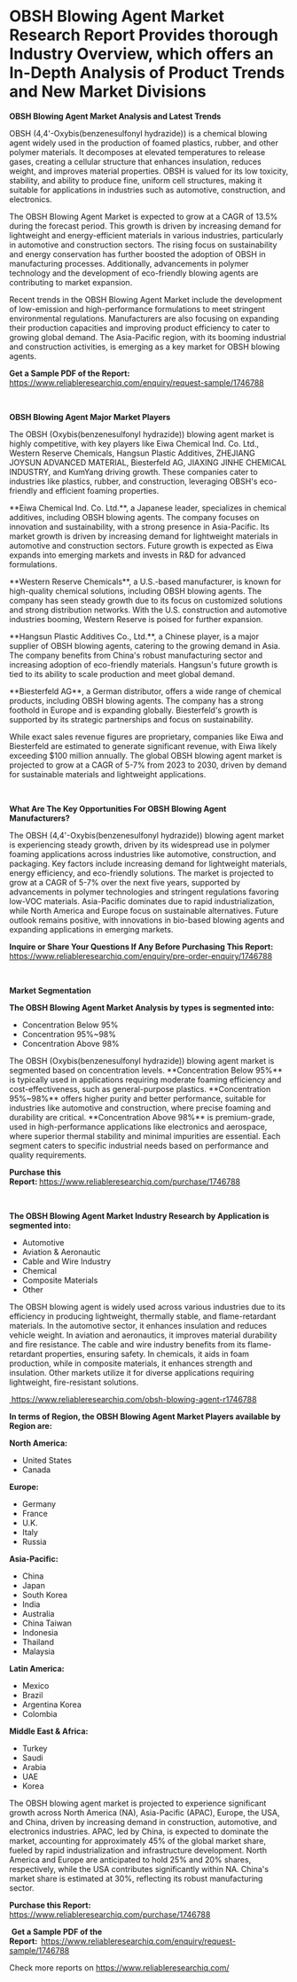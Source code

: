 <p><h1>OBSH Blowing Agent Market Research Report Provides thorough Industry Overview, which offers an In-Depth Analysis of Product Trends and New Market Divisions</h1></p><p><strong>OBSH Blowing Agent Market Analysis and Latest Trends</strong></p>
<p><p>OBSH (4,4'-Oxybis(benzenesulfonyl hydrazide)) is a chemical blowing agent widely used in the production of foamed plastics, rubber, and other polymer materials. It decomposes at elevated temperatures to release gases, creating a cellular structure that enhances insulation, reduces weight, and improves material properties. OBSH is valued for its low toxicity, stability, and ability to produce fine, uniform cell structures, making it suitable for applications in industries such as automotive, construction, and electronics.</p><p>The OBSH Blowing Agent Market is expected to grow at a CAGR of 13.5% during the forecast period. This growth is driven by increasing demand for lightweight and energy-efficient materials in various industries, particularly in automotive and construction sectors. The rising focus on sustainability and energy conservation has further boosted the adoption of OBSH in manufacturing processes. Additionally, advancements in polymer technology and the development of eco-friendly blowing agents are contributing to market expansion.</p><p>Recent trends in the OBSH Blowing Agent Market include the development of low-emission and high-performance formulations to meet stringent environmental regulations. Manufacturers are also focusing on expanding their production capacities and improving product efficiency to cater to growing global demand. The Asia-Pacific region, with its booming industrial and construction activities, is emerging as a key market for OBSH blowing agents.</p></p>
<p><strong>Get a Sample PDF of the Report:&nbsp;</strong> <a href="https://www.reliableresearchiq.com/enquiry/request-sample/1746788?utm_campaign=1581&utm_medium=2&utm_source=Github&utm_content=ia&utm_term=26012025&utm_id=obsh-blowing-agent">https://www.reliableresearchiq.com/enquiry/request-sample/1746788</a></p>
<p>&nbsp;</p>
<p><strong>OBSH Blowing Agent Major Market Players</strong></p>
<p><p>The OBSH (Oxybis(benzenesulfonyl hydrazide)) blowing agent market is highly competitive, with key players like Eiwa Chemical Ind. Co. Ltd., Western Reserve Chemicals, Hangsun Plastic Additives, ZHEJIANG JOYSUN ADVANCED MATERIAL, Biesterfeld AG, JIAXING JINHE CHEMICAL INDUSTRY, and KumYang driving growth. These companies cater to industries like plastics, rubber, and construction, leveraging OBSH's eco-friendly and efficient foaming properties.</p><p>**Eiwa Chemical Ind. Co. Ltd.**, a Japanese leader, specializes in chemical additives, including OBSH blowing agents. The company focuses on innovation and sustainability, with a strong presence in Asia-Pacific. Its market growth is driven by increasing demand for lightweight materials in automotive and construction sectors. Future growth is expected as Eiwa expands into emerging markets and invests in R&D for advanced formulations.</p><p>**Western Reserve Chemicals**, a U.S.-based manufacturer, is known for high-quality chemical solutions, including OBSH blowing agents. The company has seen steady growth due to its focus on customized solutions and strong distribution networks. With the U.S. construction and automotive industries booming, Western Reserve is poised for further expansion.</p><p>**Hangsun Plastic Additives Co., Ltd.**, a Chinese player, is a major supplier of OBSH blowing agents, catering to the growing demand in Asia. The company benefits from China's robust manufacturing sector and increasing adoption of eco-friendly materials. Hangsun's future growth is tied to its ability to scale production and meet global demand.</p><p>**Biesterfeld AG**, a German distributor, offers a wide range of chemical products, including OBSH blowing agents. The company has a strong foothold in Europe and is expanding globally. Biesterfeld's growth is supported by its strategic partnerships and focus on sustainability.</p><p>While exact sales revenue figures are proprietary, companies like Eiwa and Biesterfeld are estimated to generate significant revenue, with Eiwa likely exceeding $100 million annually. The global OBSH blowing agent market is projected to grow at a CAGR of 5-7% from 2023 to 2030, driven by demand for sustainable materials and lightweight applications.</p></p>
<p>&nbsp;</p>
<p><strong>What Are The Key Opportunities For OBSH Blowing Agent Manufacturers?</strong></p>
<p><p>The OBSH (4,4'-Oxybis(benzenesulfonyl hydrazide)) blowing agent market is experiencing steady growth, driven by its widespread use in polymer foaming applications across industries like automotive, construction, and packaging. Key factors include increasing demand for lightweight materials, energy efficiency, and eco-friendly solutions. The market is projected to grow at a CAGR of 5-7% over the next five years, supported by advancements in polymer technologies and stringent regulations favoring low-VOC materials. Asia-Pacific dominates due to rapid industrialization, while North America and Europe focus on sustainable alternatives. Future outlook remains positive, with innovations in bio-based blowing agents and expanding applications in emerging markets.</p></p>
<p><strong>Inquire or Share Your Questions If Any Before Purchasing This Report:</strong> <a href="https://www.reliableresearchiq.com/enquiry/pre-order-enquiry/1746788?utm_campaign=1581&utm_medium=2&utm_source=Github&utm_content=ia&utm_term=26012025&utm_id=obsh-blowing-agent">https://www.reliableresearchiq.com/enquiry/pre-order-enquiry/1746788</a></p>
<p>&nbsp;</p>
<p><strong>Market Segmentation</strong></p>
<p><strong>The OBSH Blowing Agent Market Analysis by types is segmented into:</strong></p>
<p><ul><li>Concentration Below 95%</li><li>Concentration 95%~98%</li><li>Concentration Above 98%</li></ul></p>
<p><p>The OBSH (Oxybis(benzenesulfonyl hydrazide)) blowing agent market is segmented based on concentration levels. **Concentration Below 95%** is typically used in applications requiring moderate foaming efficiency and cost-effectiveness, such as general-purpose plastics. **Concentration 95%~98%** offers higher purity and better performance, suitable for industries like automotive and construction, where precise foaming and durability are critical. **Concentration Above 98%** is premium-grade, used in high-performance applications like electronics and aerospace, where superior thermal stability and minimal impurities are essential. Each segment caters to specific industrial needs based on performance and quality requirements.</p></p>
<p><strong>Purchase this Report:&nbsp;</strong><a href="https://www.reliableresearchiq.com/purchase/1746788?utm_campaign=1581&utm_medium=2&utm_source=Github&utm_content=ia&utm_term=26012025&utm_id=obsh-blowing-agent">https://www.reliableresearchiq.com/purchase/1746788</a></p>
<p>&nbsp;</p>
<p><strong>The OBSH Blowing Agent Market Industry Research by Application is segmented into:</strong></p>
<p><ul><li>Automotive</li><li>Aviation & Aeronautic</li><li>Cable and Wire Industry</li><li>Chemical</li><li>Composite Materials</li><li>Other</li></ul></p>
<p><p>The OBSH blowing agent is widely used across various industries due to its efficiency in producing lightweight, thermally stable, and flame-retardant materials. In the automotive sector, it enhances insulation and reduces vehicle weight. In aviation and aeronautics, it improves material durability and fire resistance. The cable and wire industry benefits from its flame-retardant properties, ensuring safety. In chemicals, it aids in foam production, while in composite materials, it enhances strength and insulation. Other markets utilize it for diverse applications requiring lightweight, fire-resistant solutions.</p></p>
<p><a href="https://www.reliableresearchiq.com/obsh-blowing-agent-r1746788?utm_campaign=1581&utm_medium=2&utm_source=Github&utm_content=ia&utm_term=26012025&utm_id=obsh-blowing-agent">&nbsp;https://www.reliableresearchiq.com/obsh-blowing-agent-r1746788</a></p>
<p><strong>In terms of Region, the OBSH Blowing Agent Market Players available by Region are:</strong></p>
<p>
    <p> <strong> North America: </strong>
        <ul>
            <li>United States</li>
            <li>Canada</li>
        </ul>
        </p> 
    <p> <strong> Europe: </strong>
        <ul>
            <li>Germany</li>
            <li>France</li>
            <li>U.K.</li>
            <li>Italy</li>
            <li>Russia</li>
        </ul>
        </p> 
    <p> <strong> Asia-Pacific: </strong>
        <ul>
            <li>China</li>
            <li>Japan</li>
            <li>South Korea</li>
            <li>India</li>
            <li>Australia</li>
            <li>China Taiwan</li>
            <li>Indonesia</li>
            <li>Thailand</li>
            <li>Malaysia</li>
        </ul>
        </p> 
    <p> <strong> Latin America: </strong>
        <ul>
            <li>Mexico</li>
            <li>Brazil</li>
            <li>Argentina Korea</li>
            <li>Colombia</li>
        </ul>
        </p> 
    <p> <strong> Middle East & Africa: </strong>
        <ul>
            <li>Turkey</li>
            <li>Saudi</li>
            <li>Arabia</li>
            <li>UAE</li>
            <li>Korea</li>
        </ul>
    </p>
    </p>
<p><p>The OBSH blowing agent market is projected to experience significant growth across North America (NA), Asia-Pacific (APAC), Europe, the USA, and China, driven by increasing demand in construction, automotive, and electronics industries. APAC, led by China, is expected to dominate the market, accounting for approximately 45% of the global market share, fueled by rapid industrialization and infrastructure development. North America and Europe are anticipated to hold 25% and 20% shares, respectively, while the USA contributes significantly within NA. China's market share is estimated at 30%, reflecting its robust manufacturing sector.</p></p>
<p><strong>Purchase this Report: </strong><a href="https://www.reliableresearchiq.com/purchase/1746788?utm_campaign=1581&utm_medium=2&utm_source=Github&utm_content=ia&utm_term=26012025&utm_id=obsh-blowing-agent">https://www.reliableresearchiq.com/purchase/1746788</a></p>
<p>&nbsp;<strong>Get a Sample PDF of the Report:&nbsp;&nbsp;</strong><a href="https://www.reliableresearchiq.com/enquiry/request-sample/1746788?utm_campaign=1581&utm_medium=2&utm_source=Github&utm_content=ia&utm_term=26012025&utm_id=obsh-blowing-agent">https://www.reliableresearchiq.com/enquiry/request-sample/1746788</a></p>
<p><strong></strong></p>
<p>Check more reports on <a href="https://www.reliableresearchiq.com/?utm_campaign=1581&utm_medium=2&utm_source=Github&utm_content=ia&utm_term=26012025&utm_id=obsh-blowing-agent">https://www.reliableresearchiq.com/</a></p>
